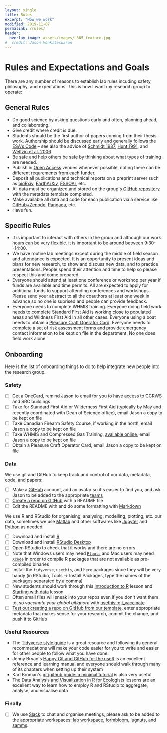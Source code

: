 ```yaml
---
layout: single
title: Rules
excerpt: "How we work"
modified: 2019-11-07
permalink: /rules/
header:
  overlay_image: assets/images/L305_feature.jpg
#  credit: Jason Venkiteswaran
---
```


# Rules and Expectations and Goals

There are any number of reasons to establish lab rules incuding safety, philosophy, and expectations. This is how I want my research group to operate:

## General Rules

* Do good science by asking questions early and often, planning ahead, and collaborating.
* Give credit where credit is due.
* Students should be the first author of papers coming from their thesis work. Authorship should be discussed early and generally follows the [ESA's Code](https://www.esa.org/about/code-of-ethics/) – see also the advice of [Schmidt 1987](https://www.jstor.org/stable/20166549), [Hunt 1991](https://10.1038/352187a0), and [Weltzin et al. 2006](https://doi.org/10.1890/1540-9295(2006)4[435:AIEAAA]2.0.CO;2)
* Be safe and help others be safe by thinking about what types of training are needed.
* Publish in [Open Access](http://www.carl-abrc.ca/advancing-research/scholarly-communication/open-access/) venues whenever possible, noting there can be different requrements from each funder.
* Deposit all publications and technical reports on a preprint server such as [bioRxiv](https://www.biorxiv.org/), [EarthArXiv](https://eartharxiv.org/), [ESSOAr](https://www.essoar.org/), etc.
* All data must be organized and stored on the group's [GitHub repository](https://github.com/biogeochem) with the metadata template completed.
* Make available all data and code for each publication via a service like [GitHub+Zenodo](https://guides.github.com/activities/citable-code/), [Pangaea](https://pangaea.de/), etc.
* Have fun.

## Specific Rules

* It is important to interact with others in the group and although our work hours can be very flexible. it is important to be around between 9:30--14:00.
* We have routine lab meetings except during the middle of field season and attendance is expceted. It is an opportunity to present ideas and plans for new research, to show and discuss new data, and to practice presentations. People spend their attention and time to help so please respect this and come prepared.
* Everyone should attend at least one conference or workshop per year if funds are available and time permits. All are expected to apply for additional funds to support attending conferences and workshops. Please send your abstract to all the coauthors at least one week in advance so no one is suprised and people can provide feedback.
* Everyone needs to complete WHMIS training. Everyone doing field work needs to complete Standard First Aid is working close to populated areas and Wildness First Aid in all other cases. Everyone using a boat needs to obtain a [Pleasure Craft Operator Card](https://www.tc.gc.ca/eng/marinesafety/debs-obs-paperwork-paperwork_operator-360.htm). Everyone needs to complete a set of risk assessment forms and provide emergency contact information to be kept on file in the department. No one does field work alone.

## Onboarding

Here is the list of onboarding things to do to help integrate new people into the research group.

### Safety

* [ ] Get a OneCard, remind Jason to email for you to have access to CCRWS and SRC buildings
* [ ] Take for Standard First Aid or Wilderness First Aid (typically by May and recently coordinated with Dean of Science office), email Jason a copy to be kept on file
* [ ] Take Canadian Firearm Safety Course, if working in the north, email Jason a copy to be kept on file
* [ ] Take WHMIS and Compressed Gas Training, [available online](https://mylearningspace.wlu.ca/d2l/lms/legacy/selfregistration.d2l?ou=6605), email Jason a copy to be kept on file
* [ ] Obtain a Pleasure Craft Operator Card, email Jason a copy to be kept on file

### Data

We use git and GitHub to keep track and control of our data, metadata, code, and papers:

* [ ] Make a [GitHub](https://github.com/) account, add an avatar so it's easier to find you, and ask Jason to be added to the appropriate [teams](https://github.com/orgs/biogeochem/teams)
* [ ] [Create a repo on GitHub](https://docs.github.com/en/free-pro-team@latest/github/getting-started-with-github/create-a-repo) with a README file
* [ ] Edit the README with and do some formatting with [Markdown](https://guides.github.com/features/mastering-markdown/)

We use R and RStudio for organising, analysing, modelling, plotting, etc. our data, sometimes we use [Matlab](https://www.mathworks.com/products/matlab.html) and other softwares like [Jupyter](https://jupyter.org/) and [Python](https://www.python.org/) as needed:

* [ ] Download and install [R](https://cloud.r-project.org/)
* [ ] Download and install [RStudio Desktop](https://rstudio.com/products/rstudio/download/#download)
* [ ] Open RStudio to check that it works and there are no errors
* [ ] Note that Windows users may need [`Rtools`](https://cran.r-project.org/bin/windows/Rtools/) and Mac users may need [`Xcode`](https://developer.apple.com/xcode/) in order to compile R packages that are not available as pre-compiled binaries
* [ ] Install the `tidyverse`, `usethis`, and `here` packages since they will be very handy (in RStudio, Tools -> Install Packages, type the names of the packages separated by a comma)
* [ ] New students should work through this [Introduction to R](https://datacarpentry.org/R-ecology-lesson/01-intro-to-r.html) lesson and [Starting with data](https://datacarpentry.org/R-ecology-lesson/02-starting-with-data.html) lesson
* [ ] Often small files will sneak into your repos even if you don't want them to, so *vaccinate your global gitignore* with [usethis::git_vaccinate](https://usethis.r-lib.org/reference/git_vaccinate.html)
* [ ] [Test out creating a repo on GitHub from our template](https://github.com/biogeochem/project_template), enter appropriate metadata that makes sense for your research, commit the change, and push it to GitHub

### Useful Resources

* The [Tidyverse style guide](https://style.tidyverse.org/) is a great resource and following its general recommedations will make your code easier for you to write and easier for other people to follow what you have done.
* Jenny Bryan's [Happy Git and GitHub for the useR](http://happygitwithr.com/) is an excellent reference and learning manual and everyone should walk through many of its chapters when setting up their system
* Karl Broman's [git/github guide: a minimal tutorial](http://kbroman.org/github_tutorial/) is also very useful
* The [Data Analysis and Visualization in R for Ecologists](http://datacarpentry.org/R-ecology-lesson/) lessons are an excellent way to learn how to employ R and RStudio to aggregate, analyse, and visualise data

### Finally

- [ ] We use [Slack](https://slack.com/intl/en-ca/) to chat and organise meetings, please ask to be added to the appropriate workspaces: [lab workspace](https://biogeochemlab.slack.com/), [formbloom](http://formbloom.slack.com/), [lugnuts](https://lugnuts.slack.com/), and [samms](https://sammsgwf.slack.com/).

